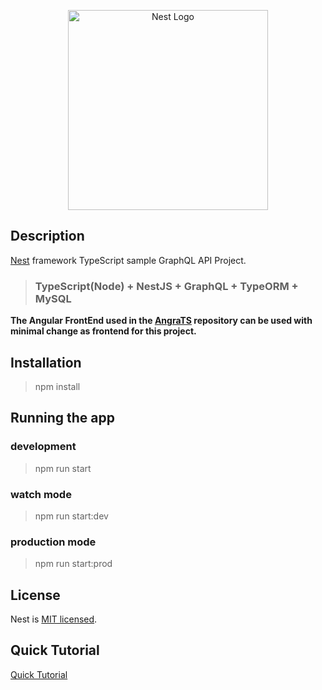 <p align="center">
  <a href="http://nestjs.com/" target="blank"><img src="https://nestjs.com/img/logo_text.svg" width="320" alt="Nest Logo" /></a>
</p>

## Description

[Nest](https://github.com/nestjs/nest) framework TypeScript sample GraphQL API Project.

> ### TypeScript(Node) + NestJS + GraphQL + TypeORM + MySQL

__The Angular FrontEnd used in the [AngraTS](https://github.com/nbaua/Angra-AngularGraphQL) repository can be used with minimal change as frontend for this project.__
 

## Installation

> npm install

## Running the app

### development
> npm run start

### watch mode
> npm run start:dev

### production mode
> npm run start:prod


## License

  Nest is [MIT licensed](LICENSE).

## Quick Tutorial
[Quick Tutorial](tutorial.MD)
